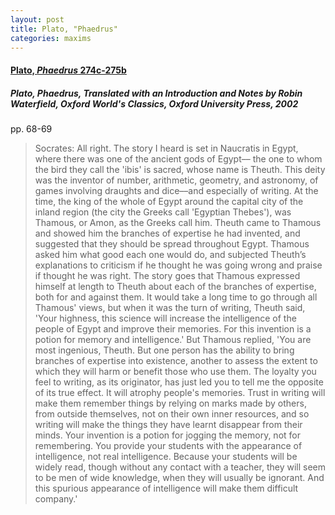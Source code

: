 ```yaml
---
layout: post
title: Plato, "Phaedrus"
categories: maxims
---
```


#### [Plato, *Phaedrus* 274c-275b](http://data.perseus.org/citations/urn:cts:greekLit:tlg0059.tlg012.perseus-eng1:274)

##### Plato, *Phaedrus*, Translated with an Introduction and Notes by Robin Waterfield, Oxford World's Classics, Oxford University Press, 2002 

pp. 68-69

> Socrates: All right. The story I heard is set in Naucratis in Egypt, where there was one of the ancient gods of Egypt–– the one to whom the bird they call the 'ibis' is sacred, whose name is Theuth. This deity was the inventor of number, arithmetic, geometry, and astronomy, of games involving draughts and dice––and especially of writing. At the time, the king of the whole of Egypt around the capital city of the inland region (the city the Greeks call 'Egyptian Thebes'), was Thamous, or Amon, as the Greeks call him. Theuth came to Thamous and showed him the branches of expertise he had invented, and suggested that they should be spread throughout Egypt. Thamous asked him what good each one would do, and subjected Theuth’s explanations to criticism if he thought he was going wrong and praise if thought he was right. The story goes that Thamous expressed himself at length to Theuth about each of the branches of expertise, both for and against them. It would take a long time to go through all Thamous' views, but when it was the turn of writing, Theuth said, 'Your highness, this science will increase the intelligence of the people of Egypt and improve their memories. For this invention is a potion for memory and intelligence.' But Thamous replied, 'You are most ingenious, Theuth. But one person has the ability to bring branches of expertise into existence, another to assess the extent to which they will harm or benefit those who use them. The loyalty you feel to writing, as its originator, has just led you to tell me the opposite of its true effect. It will atrophy people's memories. Trust in writing will make them remember things by relying on marks made by others, from outside themselves, not on their own inner resources, and so writing will make the things they have learnt disappear from their minds. Your invention is a potion for jogging the memory, not for remembering. You provide your students with the appearance of intelligence, not real intelligence. Because your students will be widely read, though without any contact with a teacher, they will seem to be men of wide knowledge, when they will usually be ignorant. And this spurious appearance of intelligence will make them difficult company.'